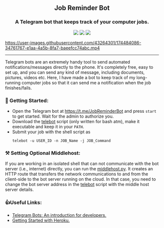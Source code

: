 <p align="center">
  <h2 align="center">Job Reminder Bot</h2>
  <h3 align="center">A Telegram bot that keeps track of your computer jobs.</h3>
</p>

<p align="center">
  <a href="https://t.me/JobReminderBot" alt="Version"><img src="https://img.shields.io/badge/Telegram-JobReminderBot-blue.svg?style=flat&logo=telegram" /></a>  <a href="https://t.me/Koushikphy" alt="Version"><img src="https://img.shields.io/badge/Telegram-Koushik_Naskar-blue.svg?style=flat&logo=telegram" /></a>  <a href="https://telejobreminder.herokuapp.com/" alt="Version"><img src="https://img.shields.io/badge/Heroku-Deployed-brightgreen.svg?style=flat&logo=heroku" /></a>  
</p>


https://user-images.githubusercontent.com/43264301/174484086-34761767-e1aa-4a5b-8fa7-baeefcc74abc.mp4


---


Telegram bots are an extremely handy tool to send automated notifications/messages directly to the phone. It's completely free, easy to set up, and you can send any kind of message, including documents, pictures, videos etc. Here, I have made a bot to keep track of my long-running computer jobs so that it can send me a notification when the job finishes/fails.


### 🚀 Getting Started:
- Open the Telegram bot at https://t.me/JobReminderBot and press `start` to get started. Wait for the admin to authorize you.
- Download the [telebot](https://github.com/Koushikphy/TeleJobReminder/blob/main/telebot) script (only written for bash atm), make it executable and keep it in your `PATH`.
- Submit your job with the shell script as
    ```
    telebot -u USER_ID -n JOB_Name -j JOB_Command
    ```


### ⚒ Setting Optional Middlehost:
If you are working in an isolated shell that can not communicate with the bot server (i.e., internet) directly, you can run the [middlehost.py](https://github.com/Koushikphy/TeleJobReminder/blob/main/middlehost.py). It creates an HTTP route that transfers the network communications to and from the client-side to the bot server running on the cloud. In that case, you need to change the bot server address in the [telebot](https://github.com/Koushikphy/TeleJobReminder/blob/main/telebot) script with the middle host server details.

### 👍Useful Links:
- [Telegram Bots: An introduction for developers.](https://core.telegram.org/bots)
- [Getting Started with Heroku.](https://devcenter.heroku.com/)
